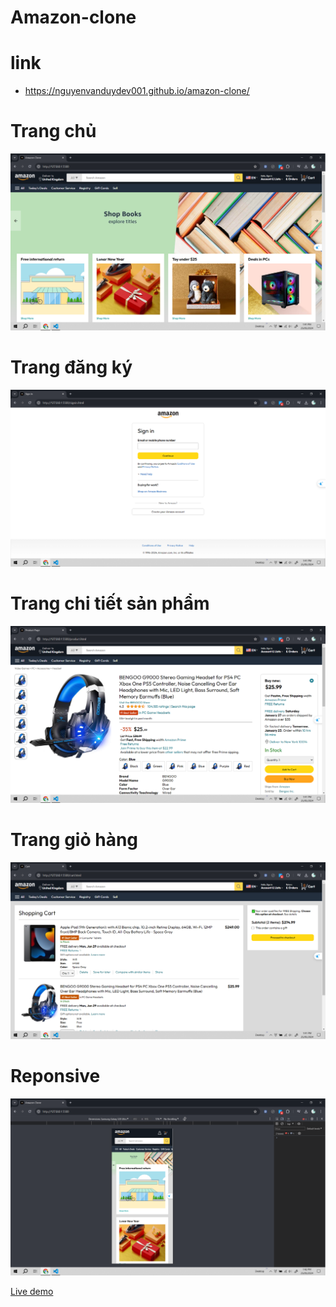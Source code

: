 # Amazon-clone

# link

- https://nguyenvanduydev001.github.io/amazon-clone/

# Trang chủ

![Trangchu](/image/1.png)
<br />

# Trang đăng ký

![Trangdangky](/image/2.png)
<br />

# Trang chi tiết sản phẩm

![Trangchitiet](/image/3.png)
<br />

# Trang giỏ hàng

![Tranggiohang](/image/4.png)
<br />

# Reponsive

![Reponsive](/image/5.png)
<br />

[Live demo](https://nguyenvanduydev001.github.io/amazon-clone/)
